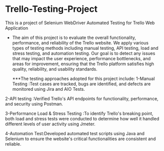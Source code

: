 # Trello-Testing-Project
This is a project of Selenium WebDriver Automated Testing for Trello Web Application

* The aim of this project is to evaluate the overall functionality, performance, and reliability of the Trello website. We apply various types of testing methods including  manual testing, API testing, load and stress testing, and automation testing. Our goal is  to detect any issues that may impact the user experience, performance bottlenecks, and areas for improvement, ensuring that the Trello platform satisfies high quality, reliability, and usability standards.
 
    ***The testing approaches adopted for this project include:
1-Manual Testing :Test cases are tracked, bugs are identified, and defects are monitored using Jira and AIO Tests.

2-API testing :Verified Trello's API endpoints for functionality, performance, and security using Postman.

3-Performance Load & Stress Testing :To identify Trello's breaking point, both load and stress tests were conducted to determine how well it handled different levels of user activity using Jmeter.

4-Automation Test:Developed automated test scripts using Java and Selenium to ensure the website's critical functionalities are consistent and reliable.
